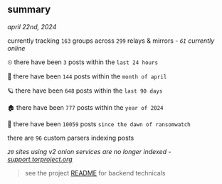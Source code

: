 
## summary
_april 22nd, 2024_

currently tracking `163` groups across `299` relays & mirrors - _`61` currently online_

⏲ there have been `3` posts within the `last 24 hours`

🦈 there have been `144` posts within the `month of april`

🪐 there have been `648` posts within the `last 90 days`

🏚 there have been `777` posts within the `year of 2024`

🦕 there have been `10059` posts `since the dawn of ransomwatch`

there are `96` custom parsers indexing posts

_`20` sites using v2 onion services are no longer indexed - [support.torproject.org](https://support.torproject.org/onionservices/v2-deprecation/)_

> see the project [README](https://github.com/joshhighet/ransomwatch#ransomwatch--) for backend technicals
